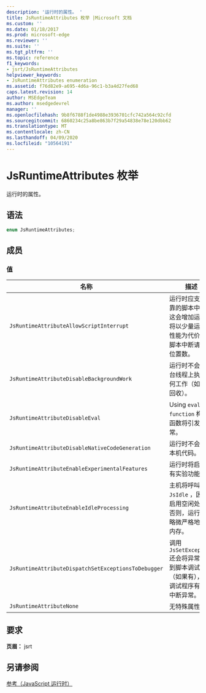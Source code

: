 ```yaml
---
description: '运行时的属性。 '
title: JsRuntimeAttributes 枚举 |Microsoft 文档
ms.custom: ''
ms.date: 01/18/2017
ms.prod: microsoft-edge
ms.reviewer: ''
ms.suite: ''
ms.tgt_pltfrm: ''
ms.topic: reference
f1_keywords:
- jsrt/JsRuntimeAttributes
helpviewer_keywords:
- JsRuntimeAttributes enumeration
ms.assetid: f76d82e9-a695-4d6a-96c1-b3a4d27fed68
caps.latest.revision: 14
author: MSEdgeTeam
ms.author: msedgedevrel
manager: ''
ms.openlocfilehash: 9b8f6788f1de4988e3936701cfc742a564c92cfd
ms.sourcegitcommit: 6860234c25a8be863b7f29a54838e78e120dbb62
ms.translationtype: MT
ms.contentlocale: zh-CN
ms.lasthandoff: 04/09/2020
ms.locfileid: "10564191"
---
```

# JsRuntimeAttributes 枚举
运行时的属性。  
  
## 语法  
  
```cpp  
enum JsRuntimeAttributes;  
```  
  
## 成员  
  
### 值  
  
|名称|描述|  
|----------|-----------------|  
|`JsRuntimeAttributeAllowScriptInterrupt`|运行时应支持可靠的脚本中断。 这会增加运行时将以少量运行时性能为代价检查脚本中断请求的位置数。|  
|`JsRuntimeAttributeDisableBackgroundWork`|运行时不会在后台线程上执行任何工作（如垃圾回收）。|  
|`JsRuntimeAttributeDisableEval`|Using `eval` 或 `function` 构造函数将引发异常。|  
|`JsRuntimeAttributeDisableNativeCodeGeneration`|运行时不会生成本机代码。|  
|`JsRuntimeAttributeEnableExperimentalFeatures`|运行时将启用所有实验功能。|  
|`JsRuntimeAttributeEnableIdleProcessing`|主机将呼叫 `JsIdle` ，因此启用空闲处理。 否则，运行时将略微严格地管理内存。|  
|`JsRuntimeAttributeDispatchSetExceptionsToDebugger`|调用 `JsSetException` 还会将异常调度到脚本调试程序（如果有），让调试程序有机会中断异常。|  
|`JsRuntimeAttributeNone`|无特殊属性。|  
  
## 要求  
 **页眉：** jsrt  
  
## 另请参阅  
 [参考（JavaScript 运行时）](../chakra-hosting/reference-javascript-runtime.md)